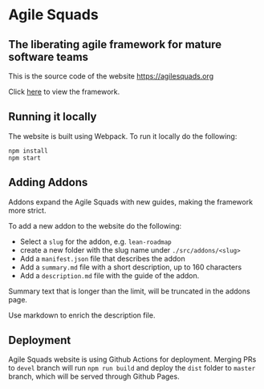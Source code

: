 # Agile Squads
## The liberating agile framework for mature software teams

This is the source code of the website https://agilesquads.org

Click [here](https://agilesquads.org) to view the framework.

## Running it locally

The website is built using Webpack. To run it locally do the following:

```
npm install
npm start
```

## Adding Addons

Addons expand the Agile Squads with new guides,
making the framework more strict.

To add a new addon to the website do the following:
- Select a `slug` for the addon, e.g. `lean-roadmap`
- create a new folder with the slug name under `./src/addons/<slug>`
- Add a `manifest.json` file that describes the addon
- Add a `summary.md` file with a short description, up to 160 characters
- Add a `description.md` file with the guide of the addon.

Summary text that is longer than the limit, will be truncated in the
addons page.

Use markdown to enrich the description file.

## Deployment

Agile Squads website is using Github Actions for deployment.
Merging PRs to `devel` branch will run `npm run build` and deploy the `dist` folder to `master` branch, which will be served through Github Pages.
